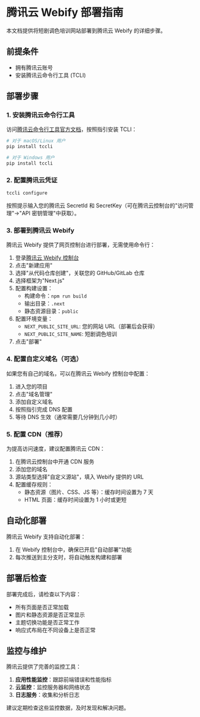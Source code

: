 # 腾讯云 Webify 部署指南

本文档提供将短剧调色培训网站部署到腾讯云 Webify 的详细步骤。

## 前提条件

- 拥有腾讯云账号
- 安装腾讯云命令行工具 (TCLI)

## 部署步骤

### 1. 安装腾讯云命令行工具

访问[腾讯云命令行工具官方文档](https://cloud.tencent.com/document/product/440/6176)，按照指引安装 TCLI：

```bash
# 对于 macOS/Linux 用户
pip install tccli

# 对于 Windows 用户
pip install tccli
```

### 2. 配置腾讯云凭证

```bash
tccli configure
```

按照提示输入您的腾讯云 SecretId 和 SecretKey（可在腾讯云控制台的"访问管理"→"API 密钥管理"中获取）。

### 3. 部署到腾讯云 Webify

腾讯云 Webify 提供了网页控制台进行部署，无需使用命令行：

1. 登录[腾讯云 Webify 控制台](https://console.cloud.tencent.com/webify)
2. 点击"新建应用"
3. 选择"从代码仓库创建"，关联您的 GitHub/GitLab 仓库
4. 选择框架为"Next.js"
5. 配置构建设置：
   - 构建命令：`npm run build`
   - 输出目录：`.next`
   - 静态资源目录：`public`
6. 配置环境变量：
   - `NEXT_PUBLIC_SITE_URL`: 您的网站 URL（部署后会获得）
   - `NEXT_PUBLIC_SITE_NAME`: 短剧调色培训
7. 点击"部署"

### 4. 配置自定义域名（可选）

如果您有自己的域名，可以在腾讯云 Webify 控制台中配置：

1. 进入您的项目
2. 点击"域名管理"
3. 添加自定义域名
4. 按照指引完成 DNS 配置
5. 等待 DNS 生效（通常需要几分钟到几小时）

### 5. 配置 CDN（推荐）

为提高访问速度，建议配置腾讯云 CDN：

1. 在腾讯云控制台中开通 CDN 服务
2. 添加您的域名
3. 源站类型选择"自定义源站"，填入 Webify 提供的 URL
4. 配置缓存规则：
   - 静态资源（图片、CSS、JS 等）：缓存时间设置为 7 天
   - HTML 页面：缓存时间设置为 1 小时或更短

## 自动化部署

腾讯云 Webify 支持自动化部署：

1. 在 Webify 控制台中，确保已开启"自动部署"功能
2. 每次推送到主分支时，将自动触发构建和部署

## 部署后检查

部署完成后，请检查以下内容：

- 所有页面是否正常加载
- 图片和静态资源是否正常显示
- 主题切换功能是否正常工作
- 响应式布局在不同设备上是否正常

## 监控与维护

腾讯云提供了完善的监控工具：

1. **应用性能监控**：跟踪前端错误和性能指标
2. **云监控**：监控服务器和网络状态
3. **日志服务**：收集和分析日志

建议定期检查这些监控数据，及时发现和解决问题。
